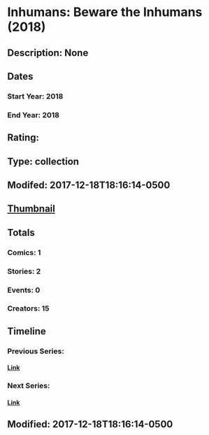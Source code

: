 # Inhumans: Beware the Inhumans (2018)
## Description: None
## Dates
### Start Year: 2018
### End Year: 2018
## Rating: 
## Type: collection
## Modifed: 2017-12-18T18:16:14-0500
## [Thumbnail](http://i.annihil.us/u/prod/marvel/i/mg/b/40/image_not_available.jpg)
## Totals
### Comics: 1
### Stories: 2
### Events: 0
### Creators: 15
## Timeline
### Previous Series: 
#### [Link]()
### Next Series: 
#### [Link]()
## Modified: 2017-12-18T18:16:14-0500